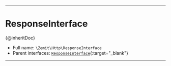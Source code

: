 ***

# ResponseInterface

{@inheritDoc}



* Full name: `\Zemit\Http\ResponseInterface`
* Parent interfaces: [`ResponseInterface`](https://docs.phalcon.io/latest/api/){:target="_blank"}




***
